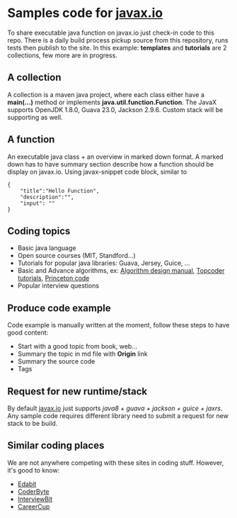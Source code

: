 # Samples code for [javax.io](https://javax.io)
To share executable java function on javax.io just check-in code to this repo. There is a daily build process pickup source from this repository, runs tests then publish to the site. In this example: **templates** and **tutorials** are 2 collections, few more are in progress.

## A collection
A collection is a maven java project, where each class either have a **main(...)** method or implements **java.util.function.Function**. The JavaX supports OpenJDK 1.8.0, Guava 23.0, Jackson 2.9.6. Custom stack will be supporting as well.

## A function
An executable java class + an overview in marked down format. A marked down has to have summary section describe how a function should be display on javax.io. Using javax-snippet code block, similar to

```javax-snippet
{
    "title":"Hello Function",
    "description":"",
    "input": ""
}
```

## Coding topics
- Basic java language
- Open source courses (MIT, Standford...)
- Tutorials for popular java libraries: Guava, Jersey, Guice, ...
- Basic and Advance algorithms, ex: [Algorithm design manual](http://citeseerx.ist.psu.edu/viewdoc/download?doi=10.1.1.471.4772&rep=rep1&type=pdf), [Topcoder tutorials](https://www.topcoder.com/community/competitive-programming/tutorials), [Princeton code](https://introcs.cs.princeton.edu/java/code)
- Popular interview questions

## Produce code example
Code example is manually written at the moment, follow these steps to have good content:
- Start with a good topic from book, web...
- Summary the topic in md file with **Origin** link
- Summary the source code
- Tags

## Request for new runtime/stack
By default [javax.io](https://javax.io) just supports *java8 + guava + jackson + guice + jaxrs*. Any sample code requires different library need to submit a request for new stack to be build.

## Similar coding places
We are not anywhere competing with these sites in coding stuff. However, it's good to know:
- [Edabit](https://edabit.com)
- [CoderByte](https://coderbyte.com)
- [InterviewBit](https://www.interviewbit.com)
- [CareerCup](https://careercup.com)
